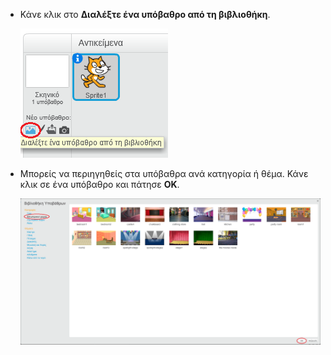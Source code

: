 + Κάνε κλικ στο **Διαλέξτε ένα υπόβαθρο από τη βιβλιοθήκη**.
    
    ![στιγμιότυπο οθόνης](images/stage-choose.png)

+ Μπορείς να περιηγηθείς στα υπόβαθρα ανά κατηγορία ή θέμα. Κάνε κλικ σε ένα υπόβαθρο και πάτησε **OK**.
    
    ![στιγμιότυπο οθόνης](images/backdrop.png)